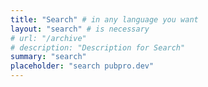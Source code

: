 ```yaml
---
title: "Search" # in any language you want
layout: "search" # is necessary
# url: "/archive"
# description: "Description for Search"
summary: "search"
placeholder: "search pubpro.dev"
---
```

